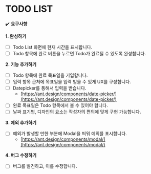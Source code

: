 # TODO LIST

✔️ **요구사항**

**1. 완성하기**

- [ ] Todo List 화면에 현재 시간을 표시합니다.
- [ ] Todo 항목에 완료 버튼을 누르면 Todo가 완료될 수 있도록 완성합니다.

**2. 기능 추가하기**

- [ ] Todo 항목에 완료 목표일을 기입합니다.
- [ ] 입력 항목 근처에 목표일을 입력 받을 수 있게 UX를 구성합니다.
- [ ] Datepicker를 통해서 입력을 받습니다.
  - [https://ant.design/components/date-picker/](https://ant.design/components/date-picker/)
- [ ] 완료 목표일은 Todo 항목에서 볼 수 있어야 합니다.
- [ ] 날짜 표기법, 디자인의 요소는 작성자의 편의에 맞게 구현 가능합니다.

**3. 예외 추가하기**

- [ ] 예외가 발생할 만한 부분에 Modal을 띄워 예외를 표시합니다.
  - [https://ant.design/components/modal/](https://ant.design/components/modal/)

**4. 버그 수정하기**

- [ ] 버그를 발견하고, 이를 수정합니다.
